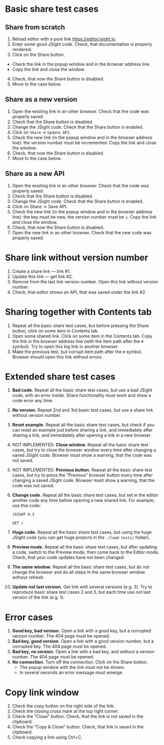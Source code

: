 # Basic share test cases

## Share from scratch

1. Reload editor with a pure link https://editor.jsight.io.
2. Enter some good JSight code. Check, that documentation is properly rendered.
3. Click on the Share button.
  - Check the link in the popup window and in the browser address line.
  - Copy the link and close the window.
4. Check, that now the Share button is disabled.
5. Move to the case below.

## Share as a new version

1. Open the existing link in an other browser. Check that the code was properly saved.
2. Check that the Share button is disabled.
3. Change the JSight code. Check that the Share button is enabled.
4. Click on `Share` → `Update API`.
5. Check the new link (in the popup window and in the browser address line): the version number must
   be incremented. Copy the link and close the window.
6. Check, that now the Share button is disabled.
7. Move to the case below.

## Share as a new API

1. Open the existing link in an other browser. Check that the code was properly saved.
2. Check that the Share button is disabled.
3. Change the JSight code. Check that the Share button is enabled.
4. Click on Share → Save API.
5. Check the new link (in the popup window and in the browser address line): the key must be new,
   the version number must be `1`. Copy the link and close the window.
6. Check, that now the Share button is disabled.
7. Open the new link in an other browser. Check that the new code was properly saved.

# Share link without version number

1. Create a share link — link #1.
2. Update this link — get link #2.
3. Remove from the last link version number. Open this link without version number.
4. Check, that editor shows an API, that was saved under the link #2.

# Sharing together with Contents tab

1. Repeat all the basic share test cases, but before pressing the Share button, click on some item
   in Contents tab.
2. Open some shared link. Click on some item in the Contents tab. Copy the link in the browser
   address line (with the item path after the `#` symbol). Try to open this big link in another
   browser.
3. Make the previous test, but corrupt item path after the `#` symbol. Browser should open this link
   without errors.

# Extended share test cases

1. **Bad code.** Repeat all the basic share test cases, but use a bad JSight code, with an error
   inside. Share functionality must work and show a code error any time.
2. **No version.** Repeat 2nd and 3rd basic test cases, but use a share link without version number.
3. **Reset example.** Repeat all the basic share test cases, but check if you can reset an example
   just before sharing a link, and immediately after sharing a link, and immediately after opening a
   link in a new browser.
4. NOT IMPLEMENTED. **Close window.** Repeat all the basic share test cases, but try to close the
   browser window every time after changing a saved JSight code. Browser must show a warning, that
   the code was not saved.
5. NOT IMPLEMENTED. **Previous button.** Repeat all the basic share test cases, but try to press the
   "Previous" browser button every time after changing a saved JSight code. Browser must show a
   warning, that the code was not saved.
6. **Change code.** Repeat all the basic share test cases, but set in the editor another code any
   time before opening a new shared link. For example, use this code:

   ```
   JSIGHT 0.3

   GET /
   ```
7. **Huge code.** Repeat all the basic share test cases, but using the huge JSight code (you can get
   huge projects in the `./load-tests/` folder).
8. **Preview mode.** Repeat all the basic share test cases, but after updating a code, switch to the
   Preview mode, then come back to the Editor mode. Check, that your code updates have not been
   changed.
9. **The same window.** Repeat all the basic share test cases, but do not change the browser and do
   all steps in the same browser window without refresh.
10. **Update not last version.** Get link with several versions (e.g. 3). Try to reproduce basic
    share test cases 2 and 3, but each time use not last version of the link (e.g. 1).

# Error cases

1. **Good key, bad version.** Open a link with a good key, but a corrupted version number. The 404
   page must be opened.
2. **Bad key, good version.** Open a link with a good version number, but a corrupted key. The 404
   page must be opened.
3. **Bad key, no version.** Open a link with a bad key, and without a version number. The 404 page
   must be opened.
4. **No connection.** Turn off the connection. Click on the Share button.
   - The popup window with the link must not be shown.
   - In several seconds an error message must emerge.

# Copy link window

1. Check the copy button on the right side of the link.
2. Check the closing cross mark at the top right corner.
3. Check the "Close" button. Check, that the link is not saved in the clipboard.
4. Check the "Copy & Close" button. Check, that link is saved in the clipboard.
5. Check copying a link using Ctrl+C.